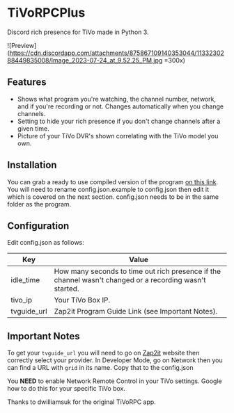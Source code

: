 # TiVoRPCPlus
Discord rich presence for TiVo made in Python 3.

![Preview](https://cdn.discordapp.com/attachments/875867109140353044/1133230288449835008/Image_2023-07-24_at_9.52.25_PM.jpg =300x)

## Features
- Shows what program you're watching, the channel number, network, and if you're recording or not. Changes automatically when you change channels.
- Setting to hide your rich presence if you don't change channels after a given time.
- Picture of your TiVo DVR's shown correlating with the TiVo model you own.

## Installation
You can grab a ready to use compiled version of the program [on this link](https://github.com/larsenv/TiVoRPCPlus/releases/latest). You will need to rename config.json.example to config.json then edit it which is covered on the next section. config.json needs to be in the same folder as the program.

## Configuration
Edit config.json as follows:

| Key | Value |
| ------ | ------ |
| idle_time | How many seconds to time out rich presence if the channel wasn't changed or a recording wasn't started. |
| tivo_ip | Your TiVo Box IP. |
| tvguide_url | Zap2it Program Guide Link (see Important Notes). |

## Important Notes

To get your `tvguide_url` you will need to go on [Zap2it](https://tvschedule.zap2it.com/) website then correctly select your provider. In Developer Mode, go on Network then you can find a URL with `grid` in its name. Copy that to the config.json

You __NEED__ to enable Network Remote Control in your TiVo settings. Google how to do this for your specific TiVo box.

Thanks to dwilliamsuk for the original TiVoRPC app.